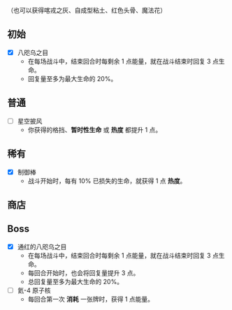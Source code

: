 （也可以获得喀戎之灰、自成型粘土、红色头骨、魔法花）

## 初始

- [x] 八咫乌之目
  - 在每场战斗中，结束回合时每剩余 1 点能量，就在战斗结束时回复 3 点生命。
  - 回复量至多为最大生命的 20%。

## 普通

- [ ] 星空披风
  - 你获得的格挡、**暂时性生命** 或 **热度** 都提升 1 点。

## 稀有

- [x] 制御棒
  - 战斗开始时，每有 10% 已损失的生命，就获得 1 点 **热度**。

## 商店

## Boss

- [x] 通红的八咫乌之目
  - 在每场战斗中，结束回合时每剩余 1 点能量，就在战斗结束时回复 3 点生命。
  - 每回合开始时，也会将回复量提升 3 点。
  - 总回复量至多为最大生命的 20%。
- [ ] 氦-4 原子核
  - 每回合第一次 **消耗** 一张牌时，获得 1 点能量。